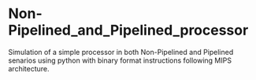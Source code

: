# Non-Pipelined_and_Pipelined_processor
 Simulation of a simple processor in both Non-Pipelined and Pipelined senarios using python with binary format instructions following MIPS architecture.
